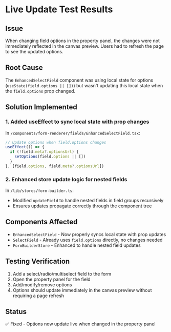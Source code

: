 # Live Update Test Results

## Issue
When changing field options in the property panel, the changes were not immediately reflected in the canvas preview. Users had to refresh the page to see the updated options.

## Root Cause
The `EnhancedSelectField` component was using local state for options (`useState(field.options || [])`) but wasn't updating this local state when the `field.options` prop changed.

## Solution Implemented

### 1. Added useEffect to sync local state with prop changes
In `/components/form-renderer/fields/EnhancedSelectField.tsx`:
```typescript
// Update options when field.options changes
useEffect(() => {
  if (!field.meta?.optionsUrl) {
    setOptions(field.options || [])
  }
}, [field.options, field.meta?.optionsUrl])
```

### 2. Enhanced store update logic for nested fields
In `/lib/stores/form-builder.ts`:
- Modified `updateField` to handle nested fields in field groups recursively
- Ensures updates propagate correctly through the component tree

## Components Affected
- `EnhancedSelectField` - Now properly syncs local state with prop updates
- `SelectField` - Already uses `field.options` directly, no changes needed
- `FormBuilderStore` - Enhanced to handle nested field updates

## Testing Verification
1. Add a select/radio/multiselect field to the form
2. Open the property panel for the field
3. Add/modify/remove options
4. Options should update immediately in the canvas preview without requiring a page refresh

## Status
✅ Fixed - Options now update live when changed in the property panel